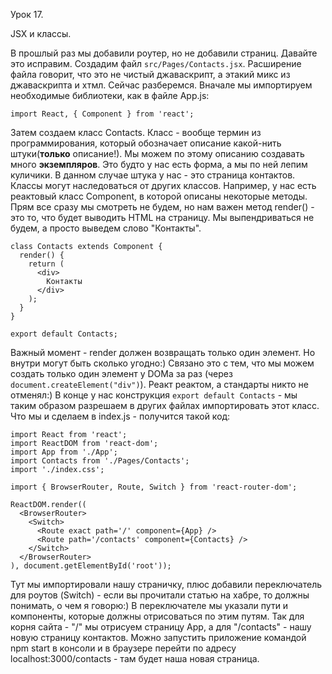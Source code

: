 Урок 17.

JSX и классы.

В прошлый раз мы добавили роутер, но не добавили страниц. Давайте это исправим. 
Создадим файл `src/Pages/Contacts.jsx`. Расширение файла говорит, что это не чистый джаваскрипт, а этакий микс из джаваскрипта и хтмл. Сейчас разберемся.
Вначале мы импортируем необходимые библиотеки, как в файле App.js:
```
import React, { Component } from 'react';
```
Затем создаем класс Contacts. Класс - вообще термин из программирования, который обозначает описание какой-нить штуки(__только__ описание!). Мы можем по этому описанию создавать много __экземпляров__. Это будто у нас есть форма, а мы по ней лепим куличики. В данном случае штука у нас - это страница контактов. Классы могут наследоваться от других классов. Например, у нас есть реактовый класс Component, в которой описаны некоторые методы. Прям все сразу мы смотреть не будем, но нам важен метод render() - это то, что будет выводить HTML на страницу. Мы выпендриваться не будем, а просто выведем слово "Контакты".
```
class Contacts extends Component {
  render() {
    return (
      <div>
        Контакты
      </div>
    );
  }
}

export default Contacts;
```
Важный момент - render должен возвращать только один элемент. Но внутри могут быть сколько угодно:) Связано это с тем, что мы можем создать только один элемент у DOMа за раз (через `document.createElement("div")`). Реакт реактом, а стандарты никто не отменял:) В конце у нас конструкция `export default Contacts` - мы таким образом разрешаем в других файлах импортировать этот класс. Что мы и сделаем в index.js - получится такой код:
```
import React from 'react';
import ReactDOM from 'react-dom';
import App from './App';
import Contacts from './Pages/Contacts';
import './index.css';

import { BrowserRouter, Route, Switch } from 'react-router-dom';

ReactDOM.render((
  <BrowserRouter>
    <Switch>
      <Route exact path='/' component={App} />
      <Route path='/contacts' component={Contacts} />
    </Switch>
  </BrowserRouter>
), document.getElementById('root'));
```
Тут мы импортировали нашу страничку, плюс добавили переключатель для роутов (Switch) - если вы прочитали статью на хабре, то должны понимать, о чем я говорю:) В переключателе мы указали пути и компоненты, которые должны отрисоваться по этим путям. Так для корня сайта - "/" мы отрисуем страницу App, а для "/contacts" - нашу новую страницу контактов. Можно запустить приложение командой npm start в консоли и в браузере перейти по адресу localhost:3000/contacts - там будет наша новая страница.